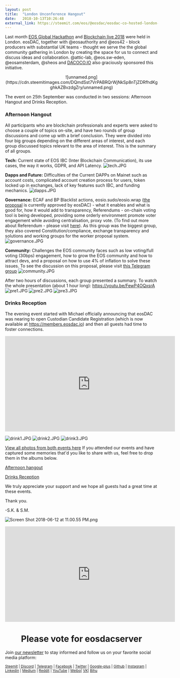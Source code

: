 ```yaml
---
layout: post
title:  "London Unconference Hangout"
date:   2018-10-13T10:26:48
external_link: https://steemit.com/eos/@eosdac/eosdac-co-hosted-london-unconference
---
```

Last month [EOS Global Hackathon](https://eoshackathon.io/) and [Blockchain live 2018](https://blockchainlive.com/) were held in London. eosDAC, together with @eosauthority and @eos42 - block producers with substantial UK teams - thought we serve the the global community gathering in London by creating the space for us to connect and discuss ideas and collaboration. @attic-lab, @eos.sw-eden, @eosamsterdam, @sheos and [DACOCO.IO](https://dacoco.io/) also graciously sponsored this initiative.

<center>![unnamed.png](https://cdn.steemitimages.com/DQmdSst7VrPABRQrWjNkSp8nTjZDRfhdKgghkAZBvzdgZry/unnamed.png)</center>

The event on 25th September was conducted in two sessions: Afternoon Hangout and Drinks Reception.

### Afternoon Hangout

All participants who are blockchain professionals and experts were asked to choose a couple of topics on-site, and have two rounds of group discussions and come up with a brief conclusion. They were divided into four big groups depending on the different areas of interest, and each group discussed topics relevant to the area of interest. This is the summary of all groups.


**Tech:**
Current state of EOS IBC (Inter Blockchain Communication), its use cases, the way it works, GDPR, and API Latency.
![tech.JPG](https://cdn.steemitimages.com/DQmPQB7Ee6MHnrK6CdeXBTXo94QU1hZyw2FcJH3CjG7ABNS/tech.JPG)

**Dapps and Future:**
Difficulties of the Current DAPPs on Mainet such as account costs, complicated account creation process for users, token locked up in exchanges, lack of key features such IBC, and funding mechanics. 
![dapps.JPG](https://cdn.steemitimages.com/DQmabRYW2DPVWbHU9WzPdyCQRKbbEJrbSj5vKT2UfTGyPzX/dapps.JPG)

**Governance:**
 ECAF and BP Blacklist actions, eosio.sudo/eosio.wrap ([the proposal](https://eosauthority.com/approval/view?scope=libertyblock&name=createwrap&lnc=en) is currently approved by eosDAC) - what it enables and what is good for, how it would add to transparency, Referendums - on-chain voting tool is being developed, providing some orderly environment promote voter engagement while avoiding centralisation, proxy vote. (To find out more about Referendum - please visit [here](https://eosvotes.io/)). As this group was the biggest group, they also covered Constitution/compliance, exchange transparency and solutions and working groups for the worker proposal system.
![governance.JPG](https://cdn.steemitimages.com/DQmf2wj7zh4cmFa27DZ9YFZe7F5u677VA36mmZcetnfMFii/governance.JPG)

**Community:**
 Challenges the EOS community faces such as low voting/full voting (30bps) engagement, how to grow the EOS community and how to attract devs, and a proposal on how to use 4% of inflation to solve these issues. To see the discussion on this proposal, please visit [this Telegram group](https://t.me/eosvote4all)
![community.JPG](https://cdn.steemitimages.com/DQmWW3C8fi67NBM9Sos1yZQVENBJ3x3dkKST4utHy2tAbFf/community.JPG)

After two hours of discussions, each group presented a summary. To watch the whole presentation (about 1 hour long):  https://youtu.be/FewP4OQxsrA
![pre1.JPG](https://cdn.steemitimages.com/DQmVnGF3mK8FSQbcJfNu2qnDQUWYSaXB9m77PCq8bY4r8Zc/pre1.JPG)
![pre2.JPG](https://cdn.steemitimages.com/DQmTBvTK6mqdgbKnCshD1h3w4qsu16kh2xdvKefZUghJE3M/pre2.JPG)
![pre3.JPG](https://cdn.steemitimages.com/DQmZ1PekNnb447M3DoeMZDShEW88TSddcpT4BSzNEARTarQ/pre3.JPG)


### Drinks Reception

The evening event started with Michael officially announcing that eosDAC was nearing to open Custodian Candidate Registration (which is now available at https://members.eosdac.io) and then all guests had time to foster connections. 

<iframe width="560" height="315" src="https://www.youtube.com/embed/hu832iNfJG4" frameborder="0" allow="autoplay; encrypted-media" allowfullscreen></iframe>

![drink1.JPG](https://cdn.steemitimages.com/DQmdF1gSC78dXN6WH2uYPNnf2psMHFys87SkDW6yqgL4qoU/drink1.JPG)
![drink2.JPG](https://cdn.steemitimages.com/DQmTBraWqEpKECQqiKUgytuxomZjEaFaEK2Umfyhx8sNV4A/drink2.JPG)
![drink3.JPG](https://cdn.steemitimages.com/DQmSFJWjuSirN2rGAHDm9Hyb49H2sPZy7epzzswMTGtZ4sQ/drink3.JPG)

[View all photos from both events here](https://pramod.us18.list-manage.com/track/click?u=714192c782755e5236e74d491&id=f848b15c47&e=24c4553d7b)
If you attended our events and have captured some memories that'd you like to share with us, feel free to drop them in the albums below.

[Afternoon hangout](https://pramod.us18.list-manage.com/track/click?u=714192c782755e5236e74d491&id=af4172c55f&e=24c4553d7b)

[Drinks Reception](https://pramod.us18.list-manage.com/track/click?u=714192c782755e5236e74d491&id=74f60a9fc8&e=24c4553d7b)

We truly appreciate your support and we hope all guests had a great time at these events. 

Thank you.

-S.K. & S.M.


![Screen Shot 2018-06-12 at 11.00.55 PM.png](https://cdn.steemitimages.com/DQmRQWM3QtQ21wddAMCjbVRhB3rM7L4AGWLY9QpNmkXNLps/Screen%20Shot%202018-06-12%20at%2011.00.55%20PM.png)

<iframe width="560" height="315" src="https://www.youtube.com/embed/PbQpAJOP6iA" frameborder="0" allow="autoplay; encrypted-media" allowfullscreen></iframe>

<center><h1>Please vote for eosdacserver</h1></center>

Join <a href="https://eosdac.io/news/#newsletter">our newsletter</a> to stay informed and follow us on your favorite social media platform:

<sub><a href="https://steemit.com/@eosdac" target="_blank">Steemit</a> | <a href="http://discord.io/eosdac" target="_blank">Discord</a> | <a href="https://t.me/eosdacio" target="_blank">Telegram</a> | <a href="https://facebook.com/eosdac" target="_blank">Facebook</a> | <a href="https://twitter.com/eosdac" target="_blank">Twitter</a> | <a href="https://plus.google.com/+eosdac" target="_blank">Google-plus</a> | <a href="https://github.com/eosdac" target="_blank">Github</a> | <a href="https://instagram.com/eosdac" target="_blank">Instagram</a> | <a href="https://linkedin.com/company/eosdac" target="_blank">Linkedin</a> | <a href="https://medium.com/eosdac" target="_blank">Medium</a> | <a href="https://www.reddit.com/r/EOSDAC/" target="_blank">Reddit</a> | <a href="https://www.youtube.com/eosdac" target="_blank">YouTube</a> | <a href="http://weibo.com/eosdac" target=”_blank”>Weibo</a>| <a href="https://vk.com/eosdac" target="_blank">VK</a>| <a href="https://bihu.com/people/586348" target="_blank">Bihu</a></sub>
